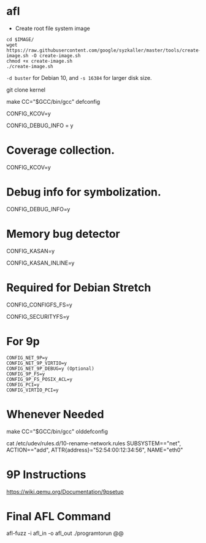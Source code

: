 # afl

* Create root file system image
```
cd $IMAGE/
wget https://raw.githubusercontent.com/google/syzkaller/master/tools/create-image.sh -O create-image.sh
chmod +x create-image.sh
./create-image.sh
```

`-d buster` for Debian 10, and `-s 16384` for larger disk size.


git clone kernel

make CC="$GCC/bin/gcc" defconfig

CONFIG_KCOV=y

CONFIG_DEBUG_INFO = y

# Coverage collection.

CONFIG_KCOV=y


# Debug info for symbolization.

CONFIG_DEBUG_INFO=y

# Memory bug detector

CONFIG_KASAN=y

CONFIG_KASAN_INLINE=y


# Required for Debian Stretch

CONFIG_CONFIGFS_FS=y

CONFIG_SECURITYFS=y

# For 9p

    CONFIG_NET_9P=y
    CONFIG_NET_9P_VIRTIO=y
    CONFIG_NET_9P_DEBUG=y (Optional)
    CONFIG_9P_FS=y
    CONFIG_9P_FS_POSIX_ACL=y
    CONFIG_PCI=y
    CONFIG_VIRTIO_PCI=y

# Whenever Needed

make CC="$GCC/bin/gcc" olddefconfig

cat /etc/udev/rules.d/10-rename-network.rules
SUBSYSTEM=="net", ACTION=="add", ATTR{address}="52:54:00:12:34:56", NAME="eth0"

# 9P Instructions
https://wiki.qemu.org/Documentation/9psetup


# Final AFL Command
afl-fuzz -i afl_in -o afl_out ./programtorun @@
